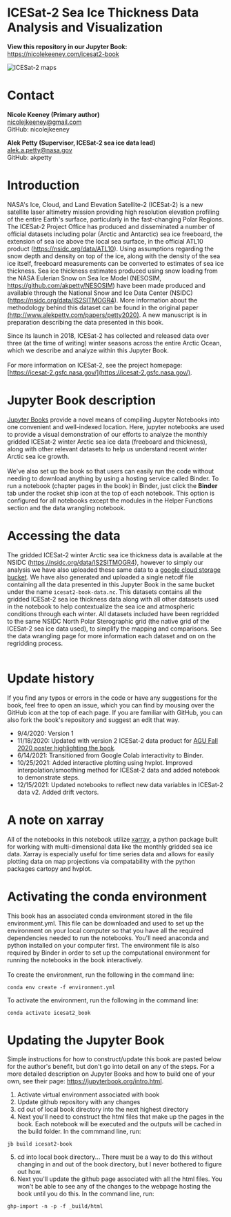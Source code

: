 ICESat-2 Sea Ice Thickness Data Analysis and Visualization
=============================================

**View this repository in our Jupyter Book:** https://nicolekeeney.com/icesat2-book

![ICESat-2 maps](figs/maps_thickness_winter.png "ICESat-2 mean winter sea ice thickness")

# Contact 
**Nicole Keeney (Primary author)**<br>
nicolejkeeney@gmail.com<br>
GitHub: nicolejkeeney<br>

**Alek Petty (Supervisor, ICESat-2 sea ice data lead)**<br>
alek.a.petty@nasa.gov<br>
GitHub: akpetty<br>

# Introduction

NASA's Ice, Cloud, and Land Elevation Satellite-2 (ICESat-2) is a new satellite laser altimetry mission providing high resolution elevation profiling of the entire Earth's surface, particularly in the fast-changing Polar Regions. The ICESat-2 Project Office has produced and disseminated a number of official datasets including polar (Arctic and Antarctic) sea ice freeboard, the extension of sea ice above the local sea surface, in the official ATL10 product (https://nsidc.org/data/ATL10). Using assumptions regarding the snow depth and density on top of the ice, along with the density of the sea ice itself, freeboard measurements can be converted to estimates of sea ice thickness. Sea ice thickness estimates produced using snow loading from the NASA Eulerian Snow on Sea Ice Model (NESOSIM, https://github.com/akpetty/NESOSIM) have been made produced and available through the National Snow and Ice Data Center (NSIDC) (https://nsidc.org/data/IS2SITMOGR4). More information about the methodology behind this dataset can be found in the original paper [(http://www.alekpetty.com/papers/petty2020)](http://www.alekpetty.com/papers/petty2020). A new manuscript is in preparation describing the data presented in this book.

Since its launch in 2018, ICESat-2 has collected and released data over three (at the time of writing) winter seasons across the entire Arctic Ocean, which we describe and analyze within this Jupyter Book. <br><br> For more information on ICESat-2, see the project homepage: [https://icesat-2.gsfc.nasa.gov/](https://icesat-2.gsfc.nasa.gov/).

# Jupyter Book description
[Jupyter Books](https://jupyterbook.org/intro.html) provide a novel means of compiling Jupyter Notebooks into one convenient and well-indexed location. Here, jupyter notebooks are used to provide a visual demonstration of our efforts to analyze the monthly gridded ICESat-2 winter Arctic sea ice data (freeboard and thickness), along with other relevant datasets to help us understand recent winter Arctic sea ice growth.<br><br>We've also set up the book so that users can easily run the code without needing to download anything by using a hosting service called Binder. To run a notebook (chapter pages in the book) in Binder, just click the **Binder** tab under the rocket ship icon at the top of each notebook. This option is configured for all notebooks except the modules in the Helper Functions section and the data wrangling notebook. 

# Accessing the data 

The gridded ICESat-2 winter Arctic sea ice thickness data is available at the NSIDC (https://nsidc.org/data/IS2SITMOGR4), however to simply our analysis we have also uploaded these same data to a [google cloud storage bucket](https://console.cloud.google.com/storage/browser/sea-ice-thickness-data). We have also generated and uploaded a single netcdf file containing all the data presented in this Jupyter Book in the same bucket under the name `icesat2-book-data.nc`. This datasets contains all the gridded ICESat-2 sea ice thickness data along with all other datasets used in the notebook to help contextualize the sea ice and atmospheric conditions through each winter. All datasets included have been regridded to the same NSIDC North Polar Sterographic grid (the native grid of the ICESat-2 sea ice data used), to simplify the mapping and comparisons. See the data wrangling page for more information each dataset and on on the regridding process.<br><br> 

# Update history  
If you find any typos or errors in the code or have any suggestions for the book, feel free to open an issue, which you can find by mousing over the GitHub icon at the top of each page. If you are familiar with GitHub, you can also fork the book's repository and suggest an edit that way. 
 - 9/4/2020: Version 1
 - 11/18/2020: Updated with version 2 ICESat-2 data product for [AGU Fall 2020 poster highlighting the book](https://agu.confex.com/agu/fm20/meetingapp.cgi/Paper/684153). 
 - 6/14/2021: Transitioned from Google Colab interactivity to Binder. 
 - 10/25/2021: Added interactive plotting using hvplot. Improved interpolation/smoothing method for ICESat-2 data and added notebook to demonstrate steps. 
 - 12/15/2021: Updated notebooks to reflect new data variables in ICESat-2 data v2. Added drift vectors. 
 
# A note on xarray 
All of the notebooks in this notebook utilize [xarray](http://xarray.pydata.org/en/stable/), a python package built for working with multi-dimensional data like the monthly gridded sea ice data. Xarray is especially useful for time series data and allows for easily plotting data on map projections via compatability with the python packages cartopy and hvplot. 


# Activating the conda environment 
This book has an associated conda environment stored in the file environment.yml. This file can be downloaded and used to set up the environment on your local computer so that you have all the required dependencies needed to run the notebooks. You'll need anaconda and python installed on your computer first. The environment file is also required by Binder in order to set up the computational environment for running the notebooks in the book interactively. <br><br> 
To create the environment, run the following in the command line: 
```
conda env create -f environment.yml
```
To activate the environment, run the following in the command line: 
```
conda activate icesat2_book
```

# Updating the Jupyter Book
Simple instructions for how to construct/update this book are pasted below for the author's benefit, but don't go into detail on any of the steps. For a more detailed description on Jupyter Books and how to build one of your own, see their page: https://jupyterbook.org/intro.html. <br>
1. Activate virtual environment associated with book
2. Update github repository with any changes 
3. cd out of local book directory into the next highest directory
4. Next you'll need to construct the html files that make up the pages in the book. Each notebook will be executed and the outputs will be cached in the build folder. In the commmand line, run: 
```
jb build icesat2-book
```
5. cd into local book directory... There must be a way to do this without changing in and out of the book directory, but I never bothered to figure out how. 
6. Next you'll update the github page associated with all the html files. You won't be able to see any of the changes to the webpage hosting the book until you do this. In the command line, run: 
```
ghp-import -n -p -f _build/html
```
